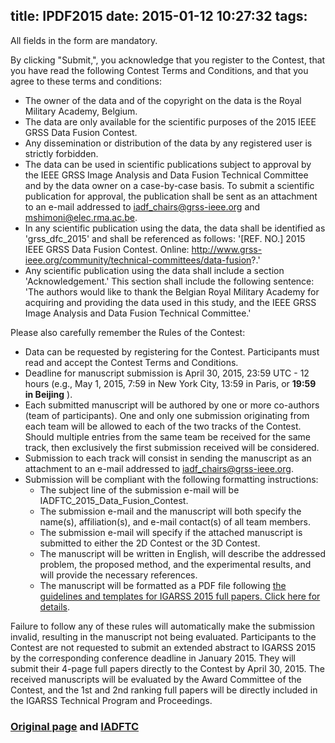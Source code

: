 title: IPDF2015
date: 2015-01-12 10:27:32
tags:
---
All fields in the form are mandatory.

By clicking "Submit,", you acknowledge that you register to the Contest, that you have read the following Contest Terms and Conditions, and that you agree to these terms and conditions:

* The owner of the data and of the copyright on the data is the Royal Military Academy, Belgium.
* The data are only available for the scientific purposes of the 2015 IEEE GRSS Data Fusion Contest.
* Any dissemination or distribution of the data by any registered user is strictly forbidden.
* The data can be used in scientific publications subject to approval by the IEEE GRSS Image Analysis and Data Fusion Technical Committee and by the data owner on a case-by-case basis. To submit a scientific publication for approval, the publication shall be sent as an attachment to an e-mail addressed to iadf_chairs@grss-ieee.org and mshimoni@elec.rma.ac.be.
* In any scientific publication using the data, the data shall be identified as 'grss_dfc_2015' and shall be referenced as follows: '[REF. NO.] 2015 IEEE GRSS Data Fusion Contest. Online: http://www.grss-ieee.org/community/technical-committees/data-fusion?.'
* Any scientific publication using the data shall include a section 'Acknowledgement.' This section shall include the following sentence: 'The authors would like to thank the Belgian Royal Military Academy for acquiring and providing the data used in this study, and the IEEE GRSS Image Analysis and Data Fusion Technical Committee.'

Please also carefully remember the Rules of the Contest:

* Data can be requested by registering for the Contest. Participants must read and accept the Contest Terms and Conditions.
* Deadline for manuscript submission is April 30, 2015, 23:59 UTC - 12 hours (e.g., May 1, 2015, 7:59 in New York City, 13:59 in Paris, or **19:59 in Beijing** ).
* Each submitted manuscript will be authored by one or more co-authors (team of participants). One and only one submission originating from each team will be allowed to each of the two tracks of the Contest. Should multiple entries from the same team be received for the same track, then exclusively the first submission received will be considered.
* Submission to each track will consist in sending the manuscript as an attachment to an e-mail addressed to [iadf_chairs@grss-ieee.org](iadf_chairs@grss-ieee.org).
* Submission will be compliant with the following formatting instructions:
  * The subject line of the submission e-mail will be IADFTC\_2015\_Data\_Fusion\_Contest.
  * The submission e-mail and the manuscript will both specify the name(s), affiliation(s), and e-mail contact(s) of all team members.
  * The submission e-mail will specify if the attached manuscript is submitted to either the 2D Contest or the 3D Contest.
  * The manuscript will be written in English, will describe the addressed problem, the proposed method, and the experimental results, and will provide the necessary references.
  * The manuscript will be formatted as a PDF file following [the guidelines and templates for IGARSS 2015 full papers. Click here for details](http://www.igarss2015.org/Papers/PaperKit.html#PartIIIa).


Failure to follow any of these rules will automatically make the submission invalid, resulting in the manuscript not being evaluated. Participants to the Contest are not requested to submit an extended abstract to IGARSS 2015 by the corresponding conference deadline in January 2015. They will submit their 4-page full papers directly to the Contest by April 30, 2015. The received manuscripts will be evaluated by the Award Committee of the Contest, and the 1st and 2nd ranking full papers will be directly included in the IGARSS Technical Program and Proceedings.

### [Original page](http://cucciolo.dibe.unige.it/IPRS/IEEEGRSSDataFusionContest2015/register.html) and [IADFTC](http://www.grss-ieee.org/community/technical-committees/data-fusion/data-fusion-contest/)